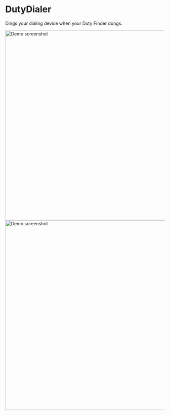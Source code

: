 <h1>DutyDialer</h1>
<p>Dings your dialing device when your Duty Finder dongs.</p>
<img src="https://user-images.githubusercontent.com/49822414/125856216-c147af7a-ae2d-435c-b402-a3474c1e04b4.png" alt="Demo screenshot" height=600 align="left" />
<img src="https://user-images.githubusercontent.com/49822414/125856261-42c2d7c3-9cb9-44c3-ad0c-f90db776df8e.png" alt="Demo screenshot" height=600 align="left" />
